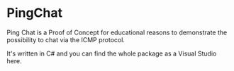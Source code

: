 # PingChat

Ping Chat is a Proof of Concept for educational reasons to demonstrate the possibility
to chat via the ICMP protocol.

It's written in C# and you can find the whole package as a Visual Studio here.
